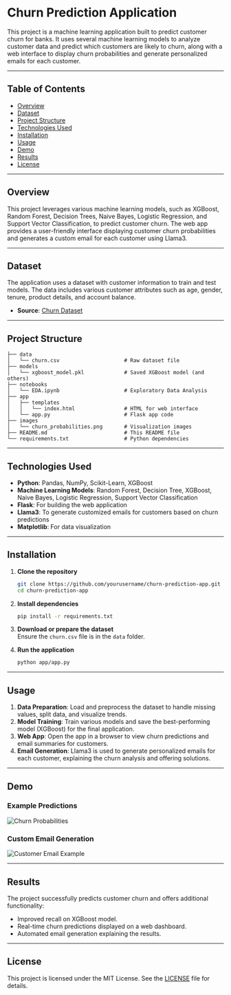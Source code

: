 # Churn Prediction Application

This project is a machine learning application built to predict customer churn for banks. It uses several machine learning models to analyze customer data and predict which customers are likely to churn, along with a web interface to display churn probabilities and generate personalized emails for each customer. 

---

## Table of Contents
- [Overview](#overview)
- [Dataset](#dataset)
- [Project Structure](#project-structure)
- [Technologies Used](#technologies-used)
- [Installation](#installation)
- [Usage](#usage)
- [Demo](#demo)
- [Results](#results)
- [License](#license)

---

## Overview

This project leverages various machine learning models, such as XGBoost, Random Forest, Decision Trees, Naive Bayes, Logistic Regression, and Support Vector Classification, to predict customer churn. The web app provides a user-friendly interface displaying customer churn probabilities and generates a custom email for each customer using Llama3.

---

## Dataset

The application uses a dataset with customer information to train and test models. The data includes various customer attributes such as age, gender, tenure, product details, and account balance.

- **Source**: [Churn Dataset](churn.csv)

---

## Project Structure

```
├── data
│   └── churn.csv                     # Raw dataset file
├── models
│   └── xgboost_model.pkl             # Saved XGBoost model (and others)
├── notebooks
│   └── EDA.ipynb                     # Exploratory Data Analysis
├── app
│   ├── templates
│   │   └── index.html                # HTML for web interface
│   └── app.py                        # Flask app code
├── images
│   └── churn_probabilities.png       # Visualization images
├── README.md                         # This README file
└── requirements.txt                  # Python dependencies
```

---

## Technologies Used

- **Python**: Pandas, NumPy, Scikit-Learn, XGBoost
- **Machine Learning Models**: Random Forest, Decision Tree, XGBoost, Naive Bayes, Logistic Regression, Support Vector Classification
- **Flask**: For building the web application
- **Llama3**: To generate customized emails for customers based on churn predictions
- **Matplotlib**: For data visualization

---

## Installation

1. **Clone the repository**
   ```bash
   git clone https://github.com/yourusername/churn-prediction-app.git
   cd churn-prediction-app
   ```

2. **Install dependencies**
   ```bash
   pip install -r requirements.txt
   ```

3. **Download or prepare the dataset**  
   Ensure the `churn.csv` file is in the `data` folder.

4. **Run the application**
   ```bash
   python app/app.py
   ```

---

## Usage

1. **Data Preparation**: Load and preprocess the dataset to handle missing values, split data, and visualize trends.
2. **Model Training**: Train various models and save the best-performing model (XGBoost) for the final application.
3. **Web App**: Open the app in a browser to view churn predictions and email summaries for customers.
4. **Email Generation**: Llama3 is used to generate personalized emails for each customer, explaining the churn analysis and offering solutions.

---

## Demo

### Example Predictions
![Churn Probabilities](images/churn_probabilities.png)

### Custom Email Generation
![Customer Email Example](images/customer_email_example.png)

---

## Results

The project successfully predicts customer churn and offers additional functionality:
- Improved recall on XGBoost model.
- Real-time churn predictions displayed on a web dashboard.
- Automated email generation explaining the results.

---

## License

This project is licensed under the MIT License. See the [LICENSE](LICENSE) file for details.
